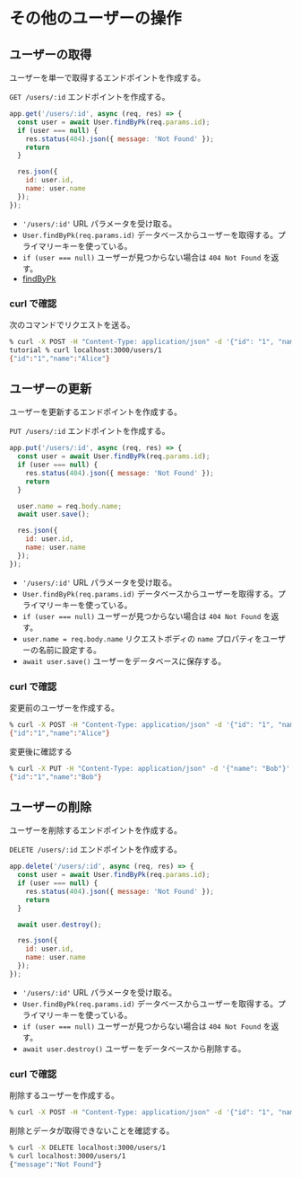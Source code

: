 # その他のユーザーの操作

## ユーザーの取得

ユーザーを単一で取得するエンドポイントを作成する。

`GET /users/:id` エンドポイントを作成する。

```js
app.get('/users/:id', async (req, res) => {
  const user = await User.findByPk(req.params.id);
  if (user === null) {
    res.status(404).json({ message: 'Not Found' });
    return
  }

  res.json({
    id: user.id,
    name: user.name
  });
});
```

- `'/users/:id'` URL パラメータを受け取る。
- `User.findByPk(req.params.id)` データベースからユーザーを取得する。プライマリーキーを使っている。
- `if (user === null)` ユーザーが見つからない場合は `404 Not Found` を返す。
- [findByPk](https://sequelize.org/docs/v6/core-concepts/model-querying-finders/#findbypk)

### curl で確認

次のコマンドでリクエストを送る。

```sh
% curl -X POST -H "Content-Type: application/json" -d '{"id": "1", "name": "Alice"}' localhost:3000/users
tutorial % curl localhost:3000/users/1
{"id":"1","name":"Alice"}
```

## ユーザーの更新

ユーザーを更新するエンドポイントを作成する。

`PUT /users/:id` エンドポイントを作成する。

```js
app.put('/users/:id', async (req, res) => {
  const user = await User.findByPk(req.params.id);
  if (user === null) {
    res.status(404).json({ message: 'Not Found' });
    return
  }

  user.name = req.body.name;
  await user.save();

  res.json({
    id: user.id,
    name: user.name
  });
});
```

- `'/users/:id'` URL パラメータを受け取る。
- `User.findByPk(req.params.id)` データベースからユーザーを取得する。プライマリーキーを使っている。
- `if (user === null)` ユーザーが見つからない場合は `404 Not Found` を返す。
- `user.name = req.body.name` リクエストボディの `name` プロパティをユーザーの名前に設定する。
- `await user.save()` ユーザーをデータベースに保存する。

### curl で確認

変更前のユーザーを作成する。
```sh
% curl -X POST -H "Content-Type: application/json" -d '{"id": "1", "name": "Alice"}' localhost:3000/users
{"id":"1","name":"Alice"}
```

変更後に確認する
```sh
% curl -X PUT -H "Content-Type: application/json" -d '{"name": "Bob"}' localhost:3000/users/1
{"id":"1","name":"Bob"}
```


## ユーザーの削除

ユーザーを削除するエンドポイントを作成する。

`DELETE /users/:id` エンドポイントを作成する。

```js
app.delete('/users/:id', async (req, res) => {
  const user = await User.findByPk(req.params.id);
  if (user === null) {
    res.status(404).json({ message: 'Not Found' });
    return
  }

  await user.destroy();

  res.json({
    id: user.id,
    name: user.name
  });
});
```

- `'/users/:id'` URL パラメータを受け取る。
- `User.findByPk(req.params.id)` データベースからユーザーを取得する。プライマリーキーを使っている。
- `if (user === null)` ユーザーが見つからない場合は `404 Not Found` を返す。
- `await user.destroy()` ユーザーをデータベースから削除する。

### curl で確認

削除するユーザーを作成する。
```sh
% curl -X POST -H "Content-Type: application/json" -d '{"id": "1", "name": "Alice"}' localhost:3000/users
```

削除とデータが取得できないことを確認する。
```sh
% curl -X DELETE localhost:3000/users/1
% curl localhost:3000/users/1
{"message":"Not Found"}
````
